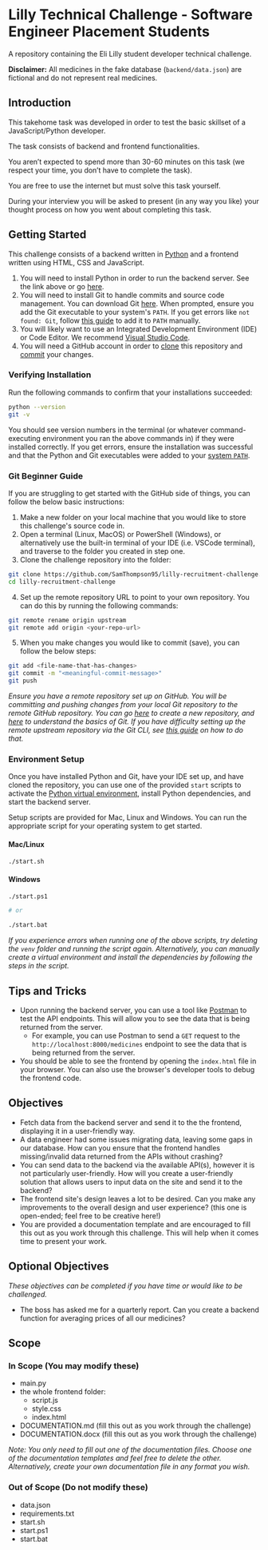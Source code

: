 # Lilly Technical Challenge - Software Engineer Placement Students
A repository containing the Eli Lilly student developer technical challenge.

**Disclaimer:** All medicines in the fake database (`backend/data.json`) are fictional and do not represent real medicines.

## Introduction
This takehome task was developed in order to test the basic skillset of a JavaScript/Python developer.
 
The task consists of backend and frontend functionalities.
 
You aren’t expected to spend more than 30-60 minutes on this task (we respect your time, you don’t have to complete the task).
 
You are free to use the internet but must solve this task yourself.
 
During your interview you will be asked to present (in any way you like) your thought process on how you went about completing this task.

## Getting Started
This challenge consists of a backend written in [Python](https://www.python.org/) and a frontend written using HTML, CSS and JavaScript.

1. You will need to install Python in order to run the backend server. See the link above or go [here](https://www.python.org/downloads/).
2. You will need to install Git to handle commits and source code management. You can download Git [here](https://git-scm.com/downloads). When prompted, ensure you add the Git executable to your system's `PATH`. If you get errors like `not found: Git`, follow [this guide](https://stackoverflow.com/questions/26620312/git-installing-git-in-path-with-github-client-for-windows) to add it to `PATH` manually.
3. You will likely want to use an Integrated Development Environment (IDE) or Code Editor. We recommend [Visual Studio Code](https://code.visualstudio.com/Download).
4. You will need a GitHub account in order to [clone](https://docs.github.com/en/repositories/creating-and-managing-repositories/cloning-a-repository) this repository and [commit](https://github.com/git-guides/git-commit) your changes.

### Verifying Installation
Run the following commands to confirm that your installations succeeded:
```bash
python --version
git -v
```
You should see version numbers in the terminal (or whatever command-executing environment you ran the above commands in) if they were installed correctly. If you get errors, ensure the installation was successful and that the Python and Git executables were added to your [system `PATH`](https://stackoverflow.com/questions/44272416/how-to-add-a-folder-to-path-environment-variable-in-windows-10-with-screensho).

### Git Beginner Guide

If you are struggling to get started with the GitHub side of things, you can follow the below basic instructions:

1. Make a new folder on your local machine that you would like to store this challenge's source code in.
2. Open a terminal (Linux, MacOS) or PowerShell (Windows), or alternatively use the built-in terminal of your IDE (i.e. VSCode terminal), and traverse to the folder you created in step one.
3. Clone the challenge repository into the folder:

```bash
git clone https://github.com/SamThompson95/lilly-recruitment-challenge.git
cd lilly-recruitment-challenge
```

4. Set up the remote repository URL to point to your own repository. You can do this by running the following commands:

```bash
git remote rename origin upstream
git remote add origin <your-repo-url>
```

5. When you make changes you would like to commit (save), you can follow the below steps:
```bash
git add <file-name-that-has-changes>
git commit -m "<meaningful-commit-message>"
git push
```
*Ensure you have a remote repository set up on GitHub. You will be committing and pushing changes from your local Git repository to the remote GitHub repository. You can go [here](https://github.com/new) to create a new repository, and [here](https://docs.github.com/en/get-started/using-git/about-git) to understand the basics of Git. If you have difficulty setting up the remote upstream repository via the Git CLI, see [this guide](https://devopscube.com/set-git-upstream-respository-branch/) on how to do that.*

### Environment Setup
Once you have installed Python and Git, have your IDE set up, and have cloned the repository, you can use one of the provided `start` scripts to activate the [Python virtual environment](https://docs.python.org/3/library/venv.html), install Python dependencies, and start the backend server.

Setup scripts are provided for Mac, Linux and Windows. You can run the appropriate script for your operating system to get started.

#### Mac/Linux
```bash
./start.sh
```

#### Windows
```bash
./start.ps1

# or

./start.bat
```

*If you experience errors when running one of the above scripts, try deleting the `venv` folder and running the script again. Alternatively, you can manually create a virtual environment and install the dependencies by following the steps in the script.*

## Tips and Tricks
- Upon running the backend server, you can use a tool like [Postman](https://www.postman.com/downloads/) to test the API endpoints. This will allow you to see the data that is being returned from the server.
    - For example, you can use Postman to send a `GET` request to the `http://localhost:8000/medicines` endpoint to see the data that is being returned from the server. 
- You should be able to see the frontend by opening the `index.html` file in your browser. You can also use the browser's developer tools to debug the frontend code.

## Objectives
- Fetch data from the backend server and send it to the the frontend, displaying it in a user-friendly way.
- A data engineer had some issues migrating data, leaving some gaps in our database. How can you ensure that the frontend handles missing/invalid data returned from the APIs without crashing?
- You can send data to the backend via the available API(s), however it is not particularly user-friendly. How will you create a user-friendly solution that allows users to input data on the site and send it to the backend?
- The frontend site's design leaves a lot to be desired. Can you make any improvements to the overall design and user experience? (this one is open-ended; feel free to be creative here!)
- You are provided a documentation template and are encouraged to fill this out as you work through this challenge. This will help when it comes time to present your work.

## Optional Objectives
*These objectives can be completed if you have time or would like to be challenged.*
  
- The boss has asked me for a quarterly report. Can you create a backend function for averaging prices of all our medicines?

## Scope

### In Scope (You may modify these)
- main.py
- the whole frontend folder:
    - script.js
    - style.css
    - index.html
- DOCUMENTATION.md (fill this out as you work through the challenge)
- DOCUMENTATION.docx (fill this out as you work through the challenge)

*Note: You only need to fill out one of the documentation files. Choose one of the documentation templates and feel free to delete the other. Alternatively, create your own documentation file in any format you wish.*

### Out of Scope (Do not modify these)
 - data.json
 - requirements.txt
 - start.sh
 - start.ps1
 - start.bat
